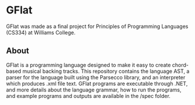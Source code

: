 # GFlat
GFlat was made as a final project for Principles of Programming Languages (CS334) at Williams College.

## About
GFlat is a programming language designed to make it easy to create chord-based musical backing tracks. This repository contains the language AST, a parser for the language built using the Parsecco library, and an interpreter which produces .xml file text. GFlat programs are executable through .NET, and more details about the language grammar, how to run the programs, and example programs and outputs are available in the /spec folder.

